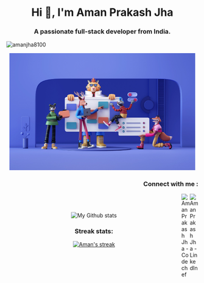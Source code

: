 <h1 align="center">Hi 👋, I'm Aman Prakash Jha</h1>
<h3 align="center">A passionate full-stack developer from India.</h3>

<p align="left"> <img src="https://komarev.com/ghpvc/?username=amanjha8100&label=Profile%20views&color=0e75b6&style=flat" alt="amanjha8100" /> </p>
<p align="center">
<img src="https://github.com/amanjha8100/amanjha8100/blob/main/github-home.png" alt="alt text" height="50%" width="97%px">
</p>
<h3 align="right">Connect with me :</h3>
<a href="https://www.linkedin.com/in/aman-prakash-jha-1549431a1/">
  <img align="right" alt="Aman Prakash Jha - LinkedIn" width="22px" src="https://upload.wikimedia.org/wikipedia/commons/thumb/e/e9/Linkedin_icon.svg/256px-Linkedin_icon.svg.png"/>
</a>
<a href="https://www.codechef.com/users/amanjha8100">
  <img align="right" alt="Aman Prakash Jha - Codechef" width="22px" src="https://api.iconify.design/simple-icons:codechef.svg?color=%2379553A"/>
</a>
<br>
<br>
<p align="center">
<img alt="My Github stats" border-radius="40px" width="800px" height="200px" src="https://github-readme-stats.vercel.app/api?username=amanjha8100&count_private=true&show_icons=true&hide_border=true&theme=react" href="https://github.com/amanjha8100"/>
</p>

<h3 align="center">Streak stats:</h3>
<p align="center">
  <a href="https://github.com/amanjha8100/github-readme-streak-stats">
    <img alt="Aman's streak" src="https://github-readme-streak-stats.herokuapp.com/?user=amanjha8100&theme=tokyonight&hide_border=true"/>
  </a>
</p>

